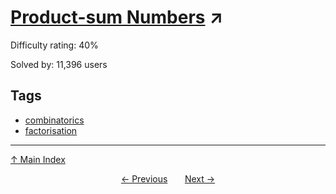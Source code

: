 # [Product-sum Numbers](https://projecteuler.net/problem=88) ↗️

Difficulty rating: 40%

Solved by: 11,396 users
## Tags

- [combinatorics](../tags/combinatorics.md)
- [factorisation](../tags/factorisation.md)



---

[↑ Main Index](../README.md)


<div align=center><a href='87.md'>← Previous</a> &nbsp;&nbsp; &nbsp;&nbsp;  <a href='89.md'>Next →</a></div>
